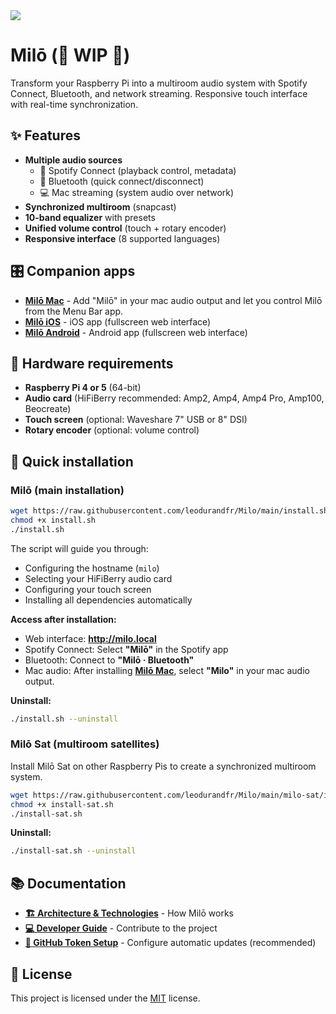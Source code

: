 
<picture>
<img style="pointer-events:none" src="https://leodurand.com/_autres/cover-milo-github@2x.png" />
</picture>

# Milō (🚧 WIP 🚧)

Transform your Raspberry Pi into a multiroom audio system with Spotify Connect, Bluetooth, and network streaming. Responsive touch interface with real-time synchronization.

## ✨ Features

- **Multiple audio sources**
  - 🎵 Spotify Connect (playback control, metadata)
  - 📱 Bluetooth (quick connect/disconnect)
  - 💻 Mac streaming (system audio over network)
- **Synchronized multiroom** (snapcast)
- **10-band equalizer** with presets
- **Unified volume control** (touch + rotary encoder)
- **Responsive interface** (8 supported languages)

## 🎛️ Companion apps

- [**Milō Mac**](https://github.com/leodurandfr/Milo-Mac) - Add "Milō" in your mac audio output and let you control Milō from the Menu Bar app.
- [**Milō iOS**](https://github.com/leodurandfr/Milo-iOS) - iOS app (fullscreen web interface)
- [**Milō Android**](https://github.com/leodurandfr/Milo-Android) - Android app (fullscreen web interface)

## 🔧 Hardware requirements

- **Raspberry Pi 4 or 5** (64-bit)
- **Audio card** (HiFiBerry recommended: Amp2, Amp4, Amp4 Pro, Amp100, Beocreate)
- **Touch screen** (optional: Waveshare 7" USB or 8" DSI)
- **Rotary encoder** (optional: volume control)

## 🚀 Quick installation

### Milō (main installation)

```bash
wget https://raw.githubusercontent.com/leodurandfr/Milo/main/install.sh
chmod +x install.sh
./install.sh
```

The script will guide you through:
- Configuring the hostname (`milo`)
- Selecting your HiFiBerry audio card
- Configuring your touch screen
- Installing all dependencies automatically

**Access after installation:**
- Web interface: **http://milo.local**
- Spotify Connect: Select **"Milō"** in the Spotify app
- Bluetooth: Connect to **"Milō · Bluetooth"**
- Mac audio: After installing [**Milō Mac**](https://github.com/leodurandfr/Milo-Mac), select **"Milo"** in your mac audio output.

**Uninstall:**
```bash
./install.sh --uninstall
```

### Milō Sat (multiroom satellites)

Install Milō Sat on other Raspberry Pis to create a synchronized multiroom system.

```bash
wget https://raw.githubusercontent.com/leodurandfr/Milo/main/milo-sat/install-sat.sh
chmod +x install-sat.sh
./install-sat.sh
```

**Uninstall:**
```bash
./install-sat.sh --uninstall
```

## 📚 Documentation

- **[🏗️ Architecture & Technologies](docs/architecture.md)** - How Milō works
- **[💻 Developer Guide](docs/development.md)** - Contribute to the project
- **[🔑 GitHub Token Setup](docs/github-token.md)** - Configure automatic updates (recommended)

## 📝 License

This project is licensed under the [MIT](LICENSE) license.


